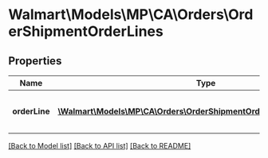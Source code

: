 # Walmart\Models\MP\CA\Orders\OrderShipmentOrderLines

## Properties

Name | Type | Description | Notes
------------ | ------------- | ------------- | -------------
**orderLine** | [**\Walmart\Models\MP\CA\Orders\OrderShipmentOrderLinesOrderLineInner[]**](OrderShipmentOrderLinesOrderLineInner.md) | Information about one order line shipment |


[[Back to Model list]](./) [[Back to API list]](../../../../../README.md#supported-apis) [[Back to README]](../../../../../README.md)

